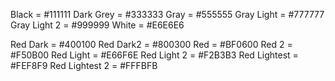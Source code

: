 Black             =   #111111
Dark Grey         =   #333333
Gray              =   #555555
Gray Light        =   #777777
Gray Light 2      =   #999999
White             =   #E6E6E6

Red Dark          =   #400100
Red Dark2         =   #800300
Red               =   #BF0600
Red  2            =   #F50B00
Red Light         =   #E66F6E
Red Light 2       =   #F2B3B3
Red Lightest      =   #FEF8F9
Red Lightest 2    =   #FFFBFB